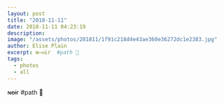```yaml
---
layout: post
title: "2018-11-11"
date: 2018-11-11 04:23:19
description: 
image: "/assets/photos/201811/1f91c218d4e43ae360e36272dc1e2383.jpg"
author: Elise Plain
excerpt: ɴ̶ᴏ̶ir  #path 🦏
tags: 
  - photos
  - all
---
```


ɴ̶ᴏ̶ir #path 🦏
<p></p>